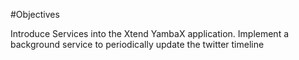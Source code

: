 #Objectives

Introduce Services into the Xtend YambaX application. Implement a background service to periodically update the twitter timeline